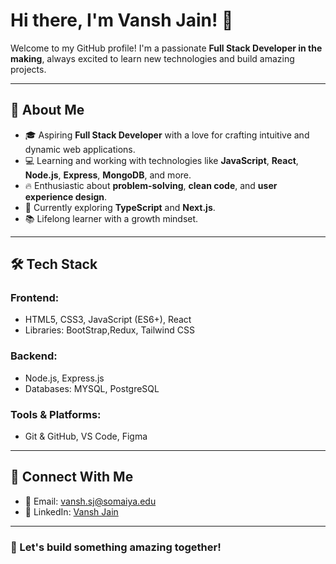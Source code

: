 # Hi there, I'm Vansh Jain! 👋

Welcome to my GitHub profile! I'm a passionate **Full Stack Developer in the making**, always excited to learn new technologies and build amazing projects.

---

## 🌟 About Me
- 🎓 Aspiring **Full Stack Developer** with a love for crafting intuitive and dynamic web applications.
- 💻 Learning and working with technologies like **JavaScript**, **React**, **Node.js**, **Express**, **MongoDB**, and more.
- 🔥 Enthusiastic about **problem-solving**, **clean code**, and **user experience design**.
- 🌱 Currently exploring **TypeScript** and **Next.js**.
- 📚 Lifelong learner with a growth mindset.

---

## 🛠️ Tech Stack
### Frontend:
- HTML5, CSS3, JavaScript (ES6+), React
- Libraries: BootStrap,Redux, Tailwind CSS

### Backend:
- Node.js, Express.js
- Databases: MYSQL, PostgreSQL

### Tools & Platforms:
- Git & GitHub, VS Code, Figma

---

<!--## 🚀 Projects
Here are some projects I'm proud of:

1. **Portfolio Website** - A personal portfolio showcasing my work and skills.
   - Tech: HTML, CSS, JavaScript
   - [Live Demo](#) | [Repository](#)

2. **Task Manager App** - A simple task management system.
   - Tech: React, Node.js, MongoDB
   - [Live Demo](#) | [Repository](#)

3. **E-commerce Platform** - A basic e-commerce site with user authentication and shopping cart functionality.
   - Tech: React, Redux, Express, MongoDB
   - [Live Demo](#) | [Repository](#)

--- -->
<!--
## 📈 GitHub Stats
![Vansh Jain's GitHub Stats](https://github-readme-stats.vercel.app/api?username=CodeWithVansh-Jain&show_icons=true&theme=radical)
![Top Languages](https://github-readme-stats.vercel.app/api/top-langs/?username=CodeWithVansh-Jain&layout=compact&theme=radical)

--->

## 🤝 Connect With Me
- 📧 Email: vansh.sj@somaiya.edu
- 💼 LinkedIn: [Vansh Jain](https://www.linkedin.com/in/codewithvansh-jain/)

---

### 🌈 Let's build something amazing together!
